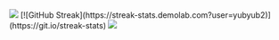 <img src="https://capsule-render.vercel.app/api?type=waving&color=BDBDC8&height=150&section=header" />
[![GitHub Streak](https://streak-stats.demolab.com?user=yubyub2)](https://git.io/streak-stats)


<img src="https://capsule-render.vercel.app/api?type=waving&color=BDBDC8&height=150&section=footer" />
